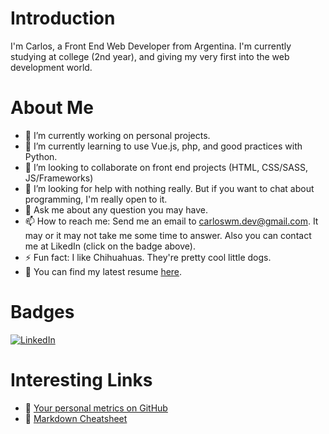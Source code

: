 # Introduction
I'm Carlos, a Front End Web Developer from Argentina. I'm currently studying at college (2nd year), and giving my very first into the web development world.

# About Me
- 🔭 I’m currently working on personal projects.
- 🌱 I’m currently learning to use Vue.js, php, and good practices with Python.
- 👯 I’m looking to collaborate on front end projects (HTML, CSS/SASS, JS/Frameworks)
- 🤔 I’m looking for help with nothing really. But if you want to chat about programming, I'm really open to it.
- 💬 Ask me about any question you may have.
- 📫 How to reach me: Send me an email to carloswm.dev@gmail.com. It may or it may not take me some time to answer. Also you can contact me at LikedIn (click on the badge above).
- ⚡ Fun fact: I like Chihuahuas. They're pretty cool little dogs.
- 📝 You can find my latest resume [here](https://carloswm85.github.io/portfolio/documents/carlos_resume_latest.pdf).

# Badges
<a href="https://www.linkedin.com/in/carloswm85/"><img src="https://img.shields.io/badge/LinkedIn--_.svg?style=social&logo=linkedin" alt="LinkedIn"></a>

# Interesting Links
- 📐 [Your personal metrics on GitHub](https://github.com/lowlighter/metrics)
- 📃 [Markdown Cheatsheet](https://github.com/adam-p/markdown-here/wiki/Markdown-Cheatsheet)